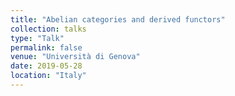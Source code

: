 ```yaml
---
title: "Abelian categories and derived functors"
collection: talks
type: "Talk"
permalink: false
venue: "Università di Genova"
date: 2019-05-28
location: "Italy"
---
```

